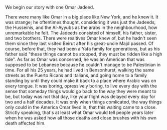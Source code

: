 We begin our story with one Omar Jadeed. 

There were many like Omar in a big place like New York, and he knew it. It was strange; he oftentimes thought, considering it was just the Jadeeds, the Husseinis, and the Al-Ayyubs as the arabs in the neighbourhood, how unremarkable he felt. The Jadeeds consisted of himself, his father, sister, and two brothers. There were realtives Omar knew of, but he hadn't seen them since they last visited Beirut after his great-uncle Majd passed. Of course, before that, they had been a Yafa family for generations, but as his father said "these things cannot be stopped, they must be ridden like a high tide". As far as Omar was concerned, he was an American that was supposed to be Lebanese because he couldn't manage to be Palestinian in time. For all his 25 years, he had lived in Bensonhurst, walking the same streets as the Puerto Ricans and Italians, and going home to a family standing by until they could make it back to a place where Arabic was on every tongue. It was boring, opressively boring, to live every day with the sense that someday things would go back to the way they were meant to be, but today was not that day, like your flight was delayed every day for two and a half decades. It was only when things comlicated, the way things only could in the America Omar lived in, that this waiting came to a close. Strictly speaking, that's at least  what Omar would tell people years later when he was asked how all those deaths and close brushes with his own death affected him.
